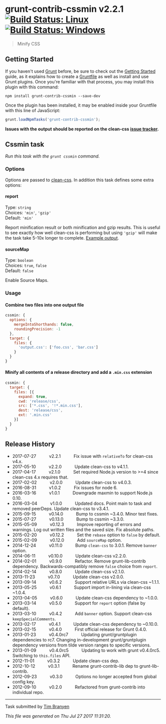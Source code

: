 # grunt-contrib-cssmin v2.2.1 [![Build Status: Linux](https://travis-ci.org/gruntjs/grunt-contrib-cssmin.svg?branch=master)](https://travis-ci.org/gruntjs/grunt-contrib-cssmin) [![Build Status: Windows](https://ci.appveyor.com/api/projects/status/ntgfqc3ppk533m84/branch/master?svg=true)](https://ci.appveyor.com/project/gruntjs/grunt-contrib-cssmin/branch/master)

> Minify CSS



## Getting Started

If you haven't used [Grunt](http://gruntjs.com/) before, be sure to check out the [Getting Started](http://gruntjs.com/getting-started) guide, as it explains how to create a [Gruntfile](http://gruntjs.com/sample-gruntfile) as well as install and use Grunt plugins. Once you're familiar with that process, you may install this plugin with this command:

```shell
npm install grunt-contrib-cssmin --save-dev
```

Once the plugin has been installed, it may be enabled inside your Gruntfile with this line of JavaScript:

```js
grunt.loadNpmTasks('grunt-contrib-cssmin');
```

**Issues with the output should be reported on the clean-css [issue tracker](https://github.com/jakubpawlowicz/clean-css/issues).**



## Cssmin task
_Run this task with the `grunt cssmin` command._


### Options

Options are passed to [clean-css](https://github.com/jakubpawlowicz/clean-css#how-to-use-clean-css-api). In addition this task defines some extra options:


#### report

Type: `string`  
Choices: `'min'`, `'gzip'`  
Default: `'min'`

Report minification result or both minification and gzip results.
This is useful to see exactly how well clean-css is performing but using `'gzip'` will make the task take 5-10x longer to complete. [Example output](https://github.com/sindresorhus/maxmin#readme).


#### sourceMap

Type: `boolean`  
Choices: `true`, `false`  
Default: `false`

Enable Source Maps.

### Usage

#### Combine two files into one output file

```js
cssmin: {
  options: {
    mergeIntoShorthands: false,
    roundingPrecision: -1
  },
  target: {
    files: {
      'output.css': ['foo.css', 'bar.css']
    }
  }
}
```

#### Minify all contents of a release directory and add a `.min.css` extension

```js
cssmin: {
  target: {
    files: [{
      expand: true,
      cwd: 'release/css',
      src: ['*.css', '!*.min.css'],
      dest: 'release/css',
      ext: '.min.css'
    }]
  }
}
```


## Release History

 * 2017-07-27   v2.2.1   Fix issue with `relativeTo` for clean-css v4.x.
 * 2017-05-10   v2.2.0   Update clean-css to v4.1.1.
 * 2017-04-17   v2.1.0   Set required Node.js version to >=4 since clean-css 4.x requires that.
 * 2017-02-02   v2.0.0   Update clean-css to v4.0.3.
 * 2016-08-31   v1.0.2   Fix issues for node 6.
 * 2016-03-16   v1.0.1   Downgrade maxmin to support Node.js 0.10.
 * 2016-03-04   v1.0.0   Updated docs. Point main to task and removed peerDeps. Update clean-css to v3.4.1.
 * 2015-09-15   v0.14.0   Bump to cssmin ~3.4.0. Minor test fixes.
 * 2015-07-27   v0.13.0   Bump to cssmin ~3.3.0.
 * 2015-05-09   v0.12.3   Improve reporting of errors and warnings. Log out written files and the saved size. Fix absolute paths.
 * 2015-02-20   v0.12.2   Set the `rebase` option to `false` by default.
 * 2015-02-09   v0.12.0   Add `sourceMap` option.
 * 2014-12-24   v0.11.0   Bump `clean-css` to 3.0.1. Remove `banner` option.
 * 2014-06-11   v0.10.0   Update clean-css v2.2.0.
 * 2014-02-01   v0.9.0   Refactor. Remove grunt-lib-contrib dependency. Backwards-compatibly remove `false` choice from `report`.
 * 2014-02-14   v0.8.0   Update clean-css v2.1.0.
 * 2013-11-23   v0.7.0   Update clean-css v2.0.0.
 * 2013-09-14   v0.6.2   Support relative URLs via clean-css ~1.1.1.
 * 2013-05-25   v0.6.1   Support import in-lining via clean-css ~1.0.4.
 * 2013-04-05   v0.6.0   Update clean-css dependency to ~1.0.0.
 * 2013-03-14   v0.5.0   Support for `report` option (false by default).
 * 2013-03-10   v0.4.2   Add `banner` option. Support clean-css `keepSpecialComments`.
 * 2013-02-17   v0.4.1   Update clean-css dependency to ~0.10.0.
 * 2013-02-15   v0.4.0   First official release for Grunt 0.4.0.
 * 2013-01-23   v0.4.0rc7   Updating grunt/gruntplugin dependencies to rc7. Changing in-development grunt/gruntplugin dependency versions from tilde version ranges to specific versions.
 * 2013-01-09   v0.4.0rc5   Updating to work with grunt v0.4.0rc5. Switching to `this.files` API.
 * 2012-11-01   v0.3.2   Update clean-css dep.
 * 2012-10-12   v0.3.1   Rename grunt-contrib-lib dep to grunt-lib-contrib.
 * 2012-09-23   v0.3.0   Options no longer accepted from global config key.
 * 2012-09-10   v0.2.0   Refactored from grunt-contrib into individual repo.

---

Task submitted by [Tim Branyen](http://tbranyen.com/)

*This file was generated on Thu Jul 27 2017 11:31:20.*
